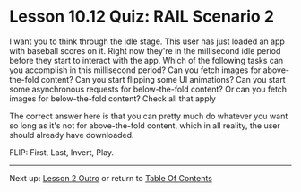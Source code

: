 # Lesson 10.12 Quiz: RAIL Scenario 2

I want you to think through the idle stage. This user has just loaded an app with baseball scores on it. Right now they're in the millisecond idle period before they start to interact with the app. Which of the following tasks can you accomplish in this millisecond period? Can you fetch images for above-the-fold content? Can you start flipping some UI animations? Can you start some asynchronous requests for below-the-fold content? Or can you fetch images for below-the-fold content? Check all that apply

The correct answer here is that you can pretty much do whatever you want so long as it's not for above-the-fold content, which in all reality, the user should already have downloaded.

FLIP: First, Last, Invert, Play. 

- - -
Next up: [Lesson 2 Outro](ND024_Part4_Lesson10_13.md) or return to [Table Of Contents](./ND024_TableOfContents.md)
